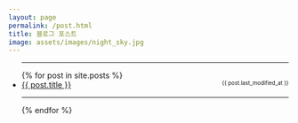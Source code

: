 ```yaml
---
layout: page
permalink: /post.html
title: 블로그 포스트
image: assets/images/night_sky.jpg
---
```


<ul>
<hr>
{% for post in site.posts %}
  <li>
    <a href="{{ post.url }}">{{ post.title }} <div style="float: right; font-size:70%">{{ post.last_modified_at }}</div></a>
    <hr>
  </li>
{% endfor %}
</ul>
